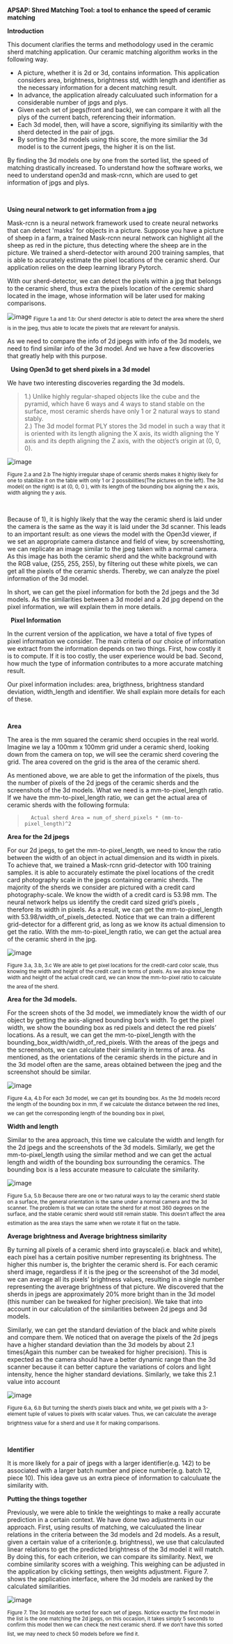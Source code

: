 ﻿
**APSAP: Shred Matching Tool: a tool to enhance the speed of ceramic matching**

**Introduction**

This document clarifies the terms and methodology used in the ceramic sherd matching application. Our ceramic matching algorithm works in the following way. 

- A picture, whether it is 2d or 3d, contains information. This application considers area, brightness, brightness std, width length and identifier as the necessary information for a decent matching result.
- In advance, the application already calculuated such information for a considerable number of jpgs and plys. 
- Given each set of jpegs(front and back), we can compare it with all the plys of the current batch, referencing their information. 
- Each 3d model, then, will have a score, signifiying its similaritiy with the sherd detected in the pair of jpgs. 
- By sorting the 3d models using this score, the more similiar the 3d model is to the current jpegs, the higher it is on the list. 

By finding the 3d models one by one from the sorted list, the speed of matching drastically increased. To understand how the software works, we need to understand open3d and mask-rcnn, which are used to get information of jpgs and plys.

&nbsp;

**Using neural network to get information from a jpg**

Mask-rcnn is a neural network framework used to create neural networks that can detect 'masks' for objects in a picture. Suppose you have a picture of sheep in a farm, a trained Mask-rcnn neural network can highlight all the sheep as red in the picture, thus detecting where the sheep are in the picture. We trained a sherd-detector with around 200 training samples, that is able to accurately estimate the pixel locations of the ceramic sherd. Our application relies on the deep learning library Pytorch. 


With our sherd-detector, we can detect the pixels within a jpg that belongs to the ceramic sherd, thus extra the pixels location of the ceremic shard located in the image, whose information will be later used for making comparisons.

![image](https://user-images.githubusercontent.com/90679381/209050517-59ecbcc2-77bf-4864-9028-55fbddff2c68.png)
<sub>
Figure 1.a and 1.b:
Our sherd detector is able to detect the area where the sherd is in the jpeg, thus able to locate the pixels that are relevant for analysis.
</sub>
&nbsp;

As we need to compare the info of 2d jpegs with info of the 3d models, we need to find similar info of the 3d model. And we have a few discoveries that greatly help with this purpose.

&nbsp;
**Using Open3d to get sherd pixels in a 3d model**

We have two interesting discoveries regarding the 3d models.

>1.) Unlike highly regular-shaped objects like the cube and the pyramid, which have 6 ways and 4 ways to stand stable on the surface, most ceramic sherds have only 1 or 2 natural ways to stand stably.\
>2.) The 3d model format PLY stores the 3d model in such a way that it is oriented with its length aligning the X axis, its width aligning the Y axis and its depth aligning the Z axis, with the object’s origin at (0, 0, 0).
>
![image](https://user-images.githubusercontent.com/90679381/209051093-15ec6dfa-33f9-4ab0-b6e7-f6a2139e52d5.png)

<sub>
Figure 2.a and 2.b
The highly irregular shape of ceramic sherds makes it highly likely for one to stabilize it on the table with only 1 or 2 possibilities(The pictures on the left). The 3d model( on the right) is at (0, 0, 0 ), with its length of the bounding box aligning the x axis, width aligning the y axis. 
</sub>

&nbsp;

Because of 1), it is highly likely that the way the ceramic sherd is laid under the camera is the same as the way it is laid under the 3d scanner. This leads to an important result: as one views the model with the Open3d viewer, if we set an appropriate camera distance and field of view, by screenshotting, we can replicate an image similar to the jpeg taken with a normal camera. As this image has both the ceramic sherd and the white background with the RGB value, (255, 255, 255), by filtering out these white pixels, we can get all the pixels of the ceramic sherds. Thereby, we can analyze the pixel information of the 3d model.

In short, we can get the pixel information for both the 2d jpegs and the 3d models. As the similarities between a 3d model and a 2d jpg depend on the pixel information, we will explain them in more details.

&nbsp;
**Pixel Information**

In the current version of the application, we have a total of five types of pixel information we consider. The main criteria of our choice of information we extract from the information depends on two things. First, how costly it is to compute. If it is too costly, the user experience would be bad. Second, how much the type of information contributes to a more accurate matching result. 

Our pixel information includes: area, brigthness, brightness standard deviation, width_length and identifier. We shall explain more details for each of these.

&nbsp;

**Area**

The area is the mm squared the ceramic sherd occupies in the real world. Imagine we lay a 100mm x 100mm grid under a ceramic sherd, looking down from the camera on top, we will see the ceramic sherd covering the grid. The area covered on the grid is the area of the ceramic sherd. 

As mentioned above, we are able to get the information of the pixels, thus the number of pixels of the 2d jpegs of the ceramic sherds and the screenshots of the 3d models. What we need is a mm-to-pixel_length ratio. If we have the mm-to-pixel_length ratio, we can get the actual area of ceramic sherds with the following formula:

>		Actual sherd Area = num_of_sherd_pixels * (mm-to-pixel_length)^2


**Area for the 2d jpegs**

For our 2d jpegs, to get the mm-to-pixel_length, we need to know the ratio between the width of an object in actual dimension and its width in pixels. To achieve that, we trained a Mask-rcnn grid-detector with 100 training samples. it is able to accurately estimate the pixel locations of the credit card photography scale in the jpegs containing ceramic sherds. The majority of the sherds we consider are pictured with a credit card photography-scale. We know the width of a credit card is 53.98 mm. The neural network helps us identify the credit card sized grid’s pixels  , therefore its width in pixels. As a result, we can get the mm-to-pixel_length with 53.98/width_of_pixels_detected.
Notice that we can train a different grid-detector for a different grid, as long as we know its actual dimension to get the ratio. With the mm-to-pixel_length ratio, we can get the actual area of the ceramic sherd in the jpg.

![image](https://user-images.githubusercontent.com/90679381/209051331-d72b7da1-655f-4aab-afee-26de931a4eef.png)

<sub>  
Figure 3.a, 3.b, 3.c
We are able to get pixel locations for the credit-card color scale, thus knowing the width and height of the credit card in terms of pixels. As we also know the width and height of the actual credit card, we can know the mm-to-pixel ratio to calculate the area of the sherd.
</sub>
&nbsp;


**Area for the 3d models.**

For the screen shots of the 3d model, we immediately know the width of our object by getting the axis-aligned bounding box’s width. To get the pixel width, we show the bounding box as red pixels and detect the red pixels’ locations. As a result, we can get the mm-to-pixel_length with the bounding_box_width/width_of_red_pixels.
With the areas of the jpegs and the screenshots, we can calculate their similarity in terms of area. As mentioned, as the orientations of the ceramic sherds in the picture and in the 3d model often are the same, areas obtained between the jpeg and the screenshot should be similar. 

![image](https://user-images.githubusercontent.com/90679381/209051529-f8658d99-d52a-405e-a9b1-f06c5eac50d9.png)

<sub>
Figure 4.a, 4.b
For each 3d model, we can get its bounding box. As the 3d models record the length of the bounding box in mm, if we calculate the distance between the red lines, we can get the corresponding length of the bounding box in pixel, 
</sub>
&nbsp;


**Width and length**

Similar to the area approach, this time we calculate the width and length for the 2d jpegs and the screenshots of the 3d models. Similarly, we get the mm-to-pixel_length using the similar method and we can get the actual length and width of the bounding box surrounding the ceramics. The bounding box is a less accurate measure to calculate the similarity.


![image](https://user-images.githubusercontent.com/90679381/209051673-5d74135c-bec6-4a2f-8a79-3528f2b5b0be.png)


<sub>
Figure 5.a, 5.b
Because there are one or two natural ways to lay the ceramic sherd stable on a surface, the general orientation is the same under a normal camera and the 3d scanner. The problem is that we can rotate the sherd for at most 360 degrees on the surface, and the stable ceramic sherd would still remain stable. This doesn’t affect the area estimation as the area stays the same when we rotate it flat on the table.
</sub>
&nbsp;


**Average brightness and Average brightness similarity**

By turning all pixels of a ceramic sherd into grayscale(i.e. black and white), each pixel has a certain positive number representing its brightness. The higher this number is, the brighter the ceramic sherd is. For each ceramic sherd image, regardless if it is the jpeg or the screenshot of the 3d model, we can average all its pixels’ brightness values, resulting in a single number representing the average brightness of that picture. We discovered that the sherds in jpegs are approximately 20% more bright than in the 3d model (this number can be tweaked for higher precision). We take that into account in our calculation of the similarities between 2d jpegs and 3d models.

Similarly, we can get the standard deviation of the black and white pixels and compare them. We noticed that on average the pixels of the 2d jpegs have a higher standard deviation than the 3d models by about 2.1 times(Again this number can be tweaked for higher precision). This is expected as the camera should have a better dynamic range than the 3d scanner because it can better capture the variations of colors and light intensity, hence the higher standard deviations. Similarly, we take this 2.1 value into account 

![image](https://user-images.githubusercontent.com/90679381/209051814-9daa624a-eac1-4e21-a703-39840b5792e9.png)

<sub>
Figure 6.a, 6.b
But turning the sherd’s pixels black and white, we get pixels with a 3-element tuple of values to pixels with scalar values. Thus, we can calculate the average brightness value for a sherd and use it for making comparisons.
</sub>
&nbsp;


&nbsp;

**Identifier**

It is more likely for a pair of jpegs with a larger identifier(e.g. 142) to be associated with a larger batch number and piece number(e.g. batch 12, piece 10). This idea gave us an extra piece of information to calculuate the similarity with.

**Putting the things together**

Previously, we were able to tinkle the weightings to make a really accurate prediction in a certain context. We have done two adjustments in our approach.
First, using results of matching, we calculuated the linear relations in the criteria between the 3d models and 2d models. As a result, given a certain value of a criterion(e.g. brightness), we use that calculauted linear relations to get the predicted brightness of the 3d model it will match. By doing this, for each criterion, we can compare its similarity. Next, we combine similarity scores with a weighing. This weighing can be adjusted in the application by clicking settings, then weights adjustment. Figure 7. shows the application interface, where the 3d models are ranked by the calculated similarities.


 
![image](https://user-images.githubusercontent.com/90679381/226826461-aba4a8f5-3545-4c8a-94af-173f8b9a73ce.png)

<sub>
Figure 7.
The 3d models are sorted for each set of jpegs. Notice exactly the first model in the list is the one matching the 2d jpegs, on this occasion, it takes simply 5 seconds to confirm this model then we can check the next ceramic sherd. If we don’t have this sorted list, we may need to check 50 models before we find it.
</sub>
&nbsp;

 
